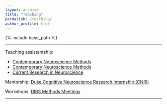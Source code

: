 ```yaml
---
layout: archive
title: "Teaching"
permalink: /teaching/
author_profile: true
---
```


{% include base_path %}


---

Teaching assistantship:
- [Contemporary Neuroscience Methods](https://psychandneuro.duke.edu/courses/contemporary-neuroscience-methods)
- [Contemporary Neuroscience Methods](https://psychandneuro.duke.edu/courses/contemporary-neuroscience-methods)
- [Current Research in Neuroscience](https://psychandneuro.duke.edu/courses/current-research-neuroscience)

Mentorship:
[Duke Cognitive Neuroscience Research Internship (CNRI)](https://sites.duke.edu/cogneuroresearchinternship/)

Workshops:
[DIBS Methods Meetings](https://dibsmethodsmeetings.github.io/people/shenyang)

---

